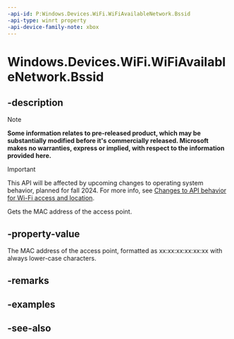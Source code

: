 ```yaml
---
-api-id: P:Windows.Devices.WiFi.WiFiAvailableNetwork.Bssid
-api-type: winrt property
-api-device-family-note: xbox
---
```


<!-- Property syntax
public string Bssid { get; }
-->

# Windows.Devices.WiFi.WiFiAvailableNetwork.Bssid

## -description

> [!NOTE]
> **Some information relates to pre-released product, which may be substantially modified before it's commercially released. Microsoft makes no warranties, express or implied, with respect to the information provided here.**

> [!IMPORTANT]
> This API will be affected by upcoming changes to operating system behavior, planned for fall 2024. For more info, see [Changes to API behavior for Wi-Fi access and location](/windows/win32/nativewifi/wi-fi-access-location-changes).

Gets the MAC address of the access point.

## -property-value
The MAC address of the access point, formatted as xx:xx:xx:xx:xx:xx with always lower-case characters.

## -remarks

## -examples

## -see-also
